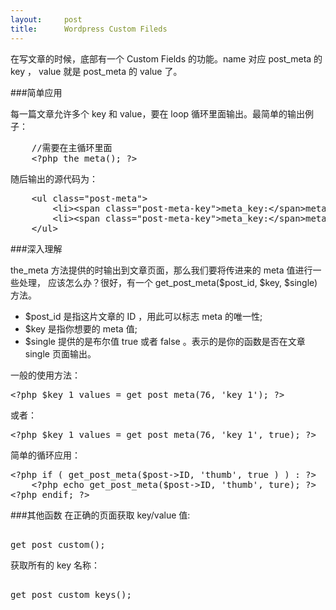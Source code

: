 ```yaml
---
layout:     post
title:      Wordpress Custom Fileds
---
```

在写文章的时候，底部有一个 Custom Fields 的功能。name 对应 post_meta 的 key ，
value 就是 post_meta 的 value 了。

###简单应用

每一篇文章允许多个 key 和 value，要在 loop 循环里面输出。最简单的输出例子：
<pre class="html" name="colorcode">
    //需要在主循环里面
    &lt;?php the_meta(); ?&gt;
</pre>
随后输出的源代码为：
<pre class="html" name="colorcode">
    &lt;ul class="post-meta"&gt;
        &lt;li&gt;&lt;span class="post-meta-key"&gt;meta_key:&lt;/span&gt;meta_value&lt;/li&gt;
        &lt;li&gt;&lt;span class="post-meta-key"&gt;meta_key:&lt;/span&gt;meta_value&lt;/li&gt;
    &lt;/ul&gt;
</pre>
###深入理解

the_meta 方法提供的时输出到文章页面，那么我们要将传进来的 meta 值进行一些处理，
应该怎么办？很好，有一个 get_post_meta($post_id, $key, $single) 方法。

*   $post_id 是指这片文章的 ID ，用此可以标志 meta 的唯一性;
*   $key 是指你想要的 meta 值;
*   $single 提供的是布尔值 true 或者 false 。表示的是你的函数是否在文章 single 页面输出。

一般的使用方法：
<pre class="html" name="colorcode">
&lt;?php $key_1_values = get_post_meta(76, 'key_1'); ?&gt;
</pre>
或者：
<pre class="html" name="colorcode">
&lt;?php $key_1_values = get_post_meta(76, 'key_1', true); ?&gt;
</pre>
简单的循环应用：
<pre class="html" name="colorcode">
&lt;?php if ( get_post_meta($post-&gt;ID, 'thumb', true ) ) : ?&gt;
    &lt;?php echo get_post_meta($post-&gt;ID, 'thumb', ture); ?&gt;
&lt;?php endif; ?&gt;
</pre>

###其他函数
在正确的页面获取 key/value 值: 
<pre name="colorcode" class="html"> 
get_post_custom();
</pre>
获取所有的 key 名称：
<pre name="colorcode" class="html"> 
get_post_custom_keys();
</pre>
